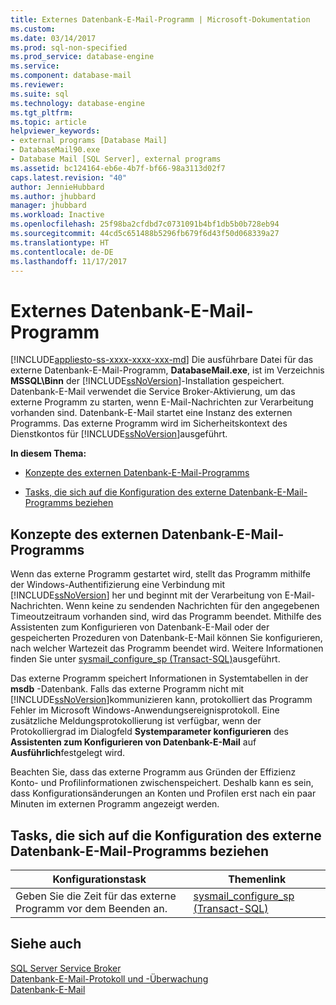 ```yaml
---
title: Externes Datenbank-E-Mail-Programm | Microsoft-Dokumentation
ms.custom: 
ms.date: 03/14/2017
ms.prod: sql-non-specified
ms.prod_service: database-engine
ms.service: 
ms.component: database-mail
ms.reviewer: 
ms.suite: sql
ms.technology: database-engine
ms.tgt_pltfrm: 
ms.topic: article
helpviewer_keywords:
- external programs [Database Mail]
- DatabaseMail90.exe
- Database Mail [SQL Server], external programs
ms.assetid: bc124164-eb6e-4b7f-bf66-98a3113d02f7
caps.latest.revision: "40"
author: JennieHubbard
ms.author: jhubbard
manager: jhubbard
ms.workload: Inactive
ms.openlocfilehash: 25f98ba2cfdbd7c0731091b4bf1db5b0b728eb94
ms.sourcegitcommit: 44cd5c651488b5296fb679f6d43f50d068339a27
ms.translationtype: HT
ms.contentlocale: de-DE
ms.lasthandoff: 11/17/2017
---
```

# <a name="database-mail-external-program"></a>Externes Datenbank-E-Mail-Programm
[!INCLUDE[appliesto-ss-xxxx-xxxx-xxx-md](../../includes/appliesto-ss-xxxx-xxxx-xxx-md.md)] Die ausführbare Datei für das externe Datenbank-E-Mail-Programm, **DatabaseMail.exe**, ist im Verzeichnis **MSSQL\Binn** der [!INCLUDE[ssNoVersion](../../includes/ssnoversion-md.md)]-Installation gespeichert. Datenbank-E-Mail verwendet die Service Broker-Aktivierung, um das externe Programm zu starten, wenn E-Mail-Nachrichten zur Verarbeitung vorhanden sind. Datenbank-E-Mail startet eine Instanz des externen Programms. Das externe Programm wird im Sicherheitskontext des Dienstkontos für [!INCLUDE[ssNoVersion](../../includes/ssnoversion-md.md)]ausgeführt.  
  
 **In diesem Thema:**  
  
-   [Konzepte des externen Datenbank-E-Mail-Programms](#ComponentsAndConcepts)  
  
-   [Tasks, die sich auf die Konfiguration des externe Datenbank-E-Mail-Programms beziehen](#RelatedTasks)  
  
##  <a name="ComponentsAndConcepts"></a> Konzepte des externen Datenbank-E-Mail-Programms  
 Wenn das externe Programm gestartet wird, stellt das Programm mithilfe der Windows-Authentifizierung eine Verbindung mit [!INCLUDE[ssNoVersion](../../includes/ssnoversion-md.md)] her und beginnt mit der Verarbeitung von E-Mail-Nachrichten. Wenn keine zu sendenden Nachrichten für den angegebenen Timeoutzeitraum vorhanden sind, wird das Programm beendet. Mithilfe des Assistenten zum Konfigurieren von Datenbank-E-Mail oder der gespeicherten Prozeduren von Datenbank-E-Mail können Sie konfigurieren, nach welcher Wartezeit das Programm beendet wird. Weitere Informationen finden Sie unter [sysmail_configure_sp &#40;Transact-SQL&#41;](../../relational-databases/system-stored-procedures/sysmail-configure-sp-transact-sql.md)ausgeführt.  
  
 Das externe Programm speichert Informationen in Systemtabellen in der **msdb** -Datenbank. Falls das externe Programm nicht mit [!INCLUDE[ssNoVersion](../../includes/ssnoversion-md.md)]kommunizieren kann, protokolliert das Programm Fehler im Microsoft Windows-Anwendungsereignisprotokoll. Eine zusätzliche Meldungsprotokollierung ist verfügbar, wenn der Protokolliergrad im Dialogfeld **Systemparameter konfigurieren** des **Assistenten zum Konfigurieren von Datenbank-E-Mail** auf **Ausführlich**festgelegt wird.  
  
 Beachten Sie, dass das externe Programm aus Gründen der Effizienz Konto- und Profilinformationen zwischenspeichert. Deshalb kann es sein, dass Konfigurationsänderungen an Konten und Profilen erst nach ein paar Minuten im externen Programm angezeigt werden.  
  
##  <a name="RelatedTasks"></a> Tasks, die sich auf die Konfiguration des externe Datenbank-E-Mail-Programms beziehen  
  
|Konfigurationstask|Themenlink|  
|------------------------|----------------|  
|Geben Sie die Zeit für das externe Programm vor dem Beenden an.|[sysmail_configure_sp &#40;Transact-SQL&#41;](../../relational-databases/system-stored-procedures/sysmail-configure-sp-transact-sql.md)|  
  
## <a name="see-also"></a>Siehe auch  
 [SQL Server Service Broker](../../database-engine/configure-windows/sql-server-service-broker.md)   
 [Datenbank-E-Mail-Protokoll und -Überwachung](../../relational-databases/database-mail/database-mail-log-and-audits.md)   
 [Datenbank-E-Mail](../../relational-databases/database-mail/database-mail.md)  
  
  

